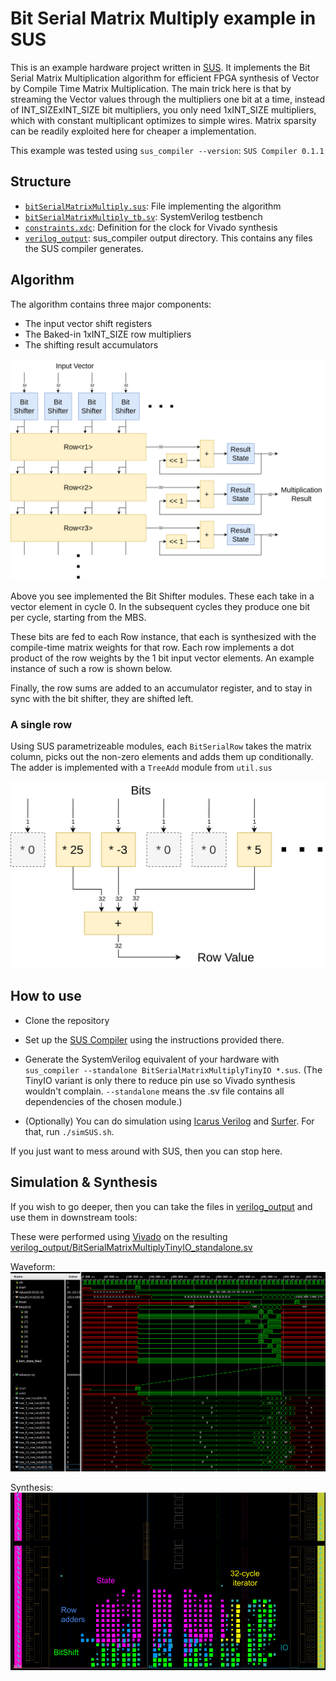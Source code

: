 # Bit Serial Matrix Multiply example in SUS

This is an example hardware project written in [SUS](https://github.com/pc2/sus-compiler/). It implements the Bit Serial Matrix Multiplication algorithm for efficient FPGA synthesis of Vector by Compile Time Matrix Multiplication. The main trick here is that by streaming the Vector values through the multipliers one bit at a time, instead of INT_SIZExINT_SIZE bit multipliers, you only need 1xINT_SIZE multipliers, which with constant multiplicant optimizes to simple wires. Matrix sparsity can be readily exploited here for cheaper a implementation. 

This example was tested using `sus_compiler --version`: `SUS Compiler 0.1.1`

## Structure
- [`bitSerialMatrixMultiply.sus`](bitSerialMatrixMultiply.sus): File implementing the algorithm
- [`bitSerialMatrixMultiply_tb.sv`](bitSerialMatrixMultiply_tb.sv): SystemVerilog testbench
- [`constraints.xdc`](constraints.xdc): Definition for the clock for Vivado synthesis
- [`verilog_output`](verilog_output): sus_compiler output directory. This contains any files the SUS compiler generates. 


## Algorithm

The algorithm contains three major components:
- The input vector shift registers
- The Baked-in 1xINT_SIZE row multipliers
- The shifting result accumulators

![Overarching Architecture](images/bitSerialMatMul.drawio.png)

Above you see implemented the Bit Shifter modules. These each take in a vector element in cycle 0. In the subsequent cycles they produce one bit per cycle, starting from the MBS. 

These bits are fed to each Row instance, that each is synthesized with the compile-time matrix weights for that row. Each row implements a dot product of the row weights by the 1 bit input vector elements. An example instance of such a row is shown below. 

Finally, the row sums are added to an accumulator register, and to stay in sync with the bit shifter, they are shifted left. 

### A single row
Using SUS parametrizeable modules, each `BitSerialRow` takes the matrix column, picks out the non-zero elements and adds them up conditionally. The adder is implemented with a `TreeAdd` module from `util.sus`

![An example individual Row](images/bitSerialRow.drawio.png)

## How to use
- Clone the repository

- Set up the [SUS Compiler](https://github.com/pc2/sus-compiler?tab=readme-ov-file#installation) using the instructions provided there. 

- Generate the SystemVerilog equivalent of your hardware with `sus_compiler --standalone BitSerialMatrixMultiplyTinyIO *.sus`. (The TinyIO variant is only there to reduce pin use so Vivado synthesis wouldn't complain. `--standalone` means the .sv file contains all dependencies of the chosen module.)

- (Optionally) You can do simulation using [Icarus Verilog](https://steveicarus.github.io/iverilog/index.html) and [Surfer](https://surfer-project.org/). For that, run `./simSUS.sh`. 

If you just want to mess around with SUS, then you can stop here. 

## Simulation & Synthesis
If you wish to go deeper, then you can take the files in [verilog_output](verilog_output) and use them in downstream tools:

These were performed using [Vivado](https://www.xilinx.com/support/download.html) on the resulting [verilog_output/BitSerialMatrixMultiplyTinyIO_standalone.sv](verilog_output/BitSerialMatrixMultiplyTinyIO_standalone.sv)

Waveform:
![Vivado WaveForm](images/susWaveforms.png)

Synthesis:
![Vivado Synthesis](images/susSynthesized.png)
